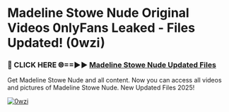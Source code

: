 # Madeline Stowe Nude Original Videos 0nlyFans Leaked - Files Updated! (0wzi)

<h3>🔴 CLICK HERE 🌐==►► <a href="https://tinyurl.com/52m3yx9h" rel="nofollow">Madeline Stowe Nude Updated Files</a></h3>

Get Madeline Stowe Nude and all content. Now you can access all videos and pictures of Madeline Stowe Nude. New Updated Files 2025!

[![0wzi](https://i.imgur.com/TnHtlc8.gif)](https://tinyurl.com/52m3yx9h)
